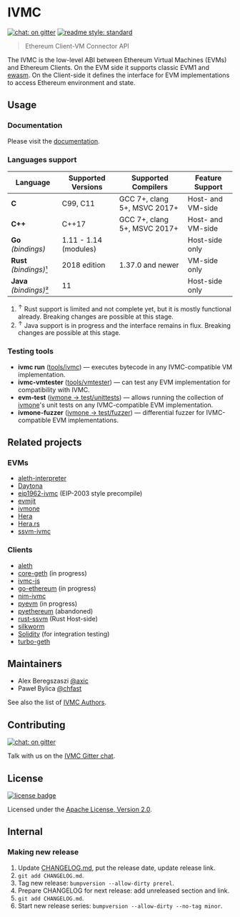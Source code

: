 # IVMC

[![chat: on gitter][gitter badge]][Gitter]
[![readme style: standard][readme style standard badge]][standard readme]

> Ethereum Client-VM Connector API

The IVMC is the low-level ABI between Ethereum Virtual Machines (EVMs) and
Ethereum Clients. On the EVM side it supports classic EVM1 and [ewasm].
On the Client-side it defines the interface for EVM implementations
to access Ethereum environment and state.


## Usage

### Documentation

Please visit the [documentation].

### Languages support

| Language                      | Supported Versions    | Supported Compilers            | Feature Support
| ----------------------------- | --------------------- | ------------------------------ | -------------------
| **C**                         | C99, C11              | GCC 7+, clang 5+, MSVC 2017+   | Host- and VM-side
| **C++**                       | C++17                 | GCC 7+, clang 5+, MSVC 2017+   | Host- and VM-side
| **Go** _(bindings)_           | 1.11 - 1.14 (modules) |                                | Host-side only
| **Rust** _(bindings)_[¹](#n1) | 2018 edition          | 1.37.0 and newer               | VM-side only
| **Java** _(bindings)_[²](#n2) | 11                    |                                | Host-side only

1. <sup id="n1">↑</sup> Rust support is limited and not complete yet, but it is mostly functional already. Breaking changes are possible at this stage.
2. <sup id="n2">↑</sup> Java support is in progress and the interface remains in flux. Breaking changes are possible at this stage.

### Testing tools

* **ivmc run** ([tools/ivmc]) — executes bytecode in any IVMC-compatible VM implementation.
* **ivmc-vmtester** ([tools/vmtester]) — can test any EVM implementation for compatibility with IVMC.
* **evm-test** ([ivmone → test/unittests]) — allows running the collection of [ivmone]'s unit tests on any IVMC-compatible EVM implementation.
* **ivmone-fuzzer** ([ivmone → test/fuzzer]) — differential fuzzer for IVMC-compatible EVM implementations. 


## Related projects

### EVMs

- [aleth-interpreter]
- [Daytona]
- [eip1962-ivmc] (EIP-2003 style precompile)
- [evmjit]
- [ivmone]
- [Hera]
- [Hera.rs]
- [ssvm-ivmc]

### Clients

- [aleth]
- [core-geth] (in progress)
- [ivmc-js]
- [go-ethereum] (in progress)
- [nim-ivmc]
- [pyevm] (in progress)
- [pyethereum] (abandoned)
- [rust-ssvm] (Rust Host-side)
- [silkworm]
- [Solidity] (for integration testing)
- [turbo-geth]

## Maintainers

- Alex Beregszaszi [@axic]
- Paweł Bylica [@chfast]

See also the list of [IVMC Authors](AUTHORS.md).

## Contributing

[![chat: on gitter][gitter badge]][Gitter]

Talk with us on the [IVMC Gitter chat][Gitter].

## License

[![license badge]][Apache License, Version 2.0]

Licensed under the [Apache License, Version 2.0].

## Internal

### Making new release

1. Update [CHANGELOG.md](CHANGELOG.md), put the release date, update release link.
2. `git add CHANGELOG.md`.
3. Tag new release: `bumpversion --allow-dirty prerel`.
4. Prepare CHANGELOG for next release: add unreleased section and link.
5. `git add CHANGELOG.md`.
6. Start new release series: `bumpversion --allow-dirty --no-tag minor`.


[@axic]: https://github.com/axic
[@chfast]: https://github.com/chfast
[Apache License, Version 2.0]: LICENSE
[documentation]: https://ethereum.github.io/ivmc
[ewasm]: https://github.com/ewasm/design
[evmjit]: https://github.com/ILCOINDevelopmentTeam/evmjit
[ivmone]: https://github.com/ILCOINDevelopmentTeam/ivmone
[ivmone → test/fuzzer]: https://github.com/ILCOINDevelopmentTeam/ivmone/tree/master/test/fuzzer
[ivmone → test/unittests]: https://github.com/ILCOINDevelopmentTeam/ivmone/tree/master/test/unittests
[Hera]: https://github.com/ewasm/hera
[Hera.rs]: https://github.com/ewasm/hera.rs
[Daytona]: https://github.com/axic/daytona
[eip1962-ivmc]: https://github.com/axic/eip1962-ivmc
[ssvm-ivmc]: https://github.com/second-state/ssvm-ivmc
[Gitter]: https://gitter.im/ethereum/ivmc
[aleth-interpreter]: https://github.com/ILCOINDevelopmentTeam/aleth/tree/master/libaleth-interpreter
[aleth]: https://github.com/ILCOINDevelopmentTeam/aleth
[Solidity]: https://github.com/ILCOINDevelopmentTeam/solidity
[nim-ivmc]: https://github.com/status-im/nim-ivmc
[go-ethereum]: https://github.com/ILCOINDevelopmentTeam/go-ethereum/pull/17954
[pyevm]: https://github.com/ILCOINDevelopmentTeam/py-evm
[pyethereum]: https://github.com/ILCOINDevelopmentTeam/pyethereum/pull/406
[silkworm]: https://github.com/torquem-ch/silkworm
[turbo-geth]: https://github.com/ledgerwatch/turbo-geth
[core-geth]: https://github.com/etclabscore/core-geth/issues/55
[ivmc-js]: https://github.com/RainBlock/ivmc-js
[rust-ssvm]: https://github.com/second-state/rust-ssvm
[standard readme]: https://github.com/RichardLitt/standard-readme
[tools/ivmc]: https://github.com/ILCOINDevelopmentTeam/ivmc/tree/master/tools/ivmc
[tools/vmtester]: https://github.com/ILCOINDevelopmentTeam/ivmc/tree/master/tools/vmtester

[gitter badge]: https://img.shields.io/gitter/room/ethereum/ivmc.svg
[license badge]: https://img.shields.io/github/license/ethereum/ivmc.svg?logo=apache
[readme style standard badge]: https://img.shields.io/badge/readme%20style-standard-brightgreen.svg
